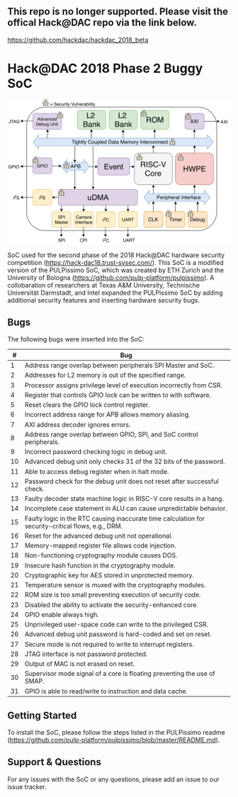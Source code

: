## This repo is no longer supported. Please visit the offical Hack@DAC repo via the link below.
https://github.com/hackdac/hackdac_2018_beta

# Hack@DAC 2018 Phase 2 Buggy SoC

![](doc/Buggy_SoC.png)

SoC used for the second phase of the 2018 Hack@DAC hardware security competition (https://hack-dac18.trust-sysec.com/). 
This SoC is a modified version of the PULPissimo SoC, which was created by ETH Zurich and the
University of Bologna (https://github.com/pulp-platform/pulpissimo). A collobaration of researchers at Texas A&M University, 
Technische Universität Darmstadt, and Intel expanded the PULPissimo SoC by adding additional security features and inserting 
hardware security bugs.  

## Bugs
The following bugs were inserted into the SoC:

| #  | Bug                                                                                               | 
|----|---------------------------------------------------------------------------------------------------|
|  1 |Address range overlap between peripherals SPI Master and SoC.                                      |
|  2 |Addresses for L2 memory is out of the specified range.                                             |
|  3 |Processor assigns privilege level of execution incorrectly from CSR.                               |
|  4 |Register that controls GPIO lock can be written to with software.                                  |
|  5 |Reset clears the GPIO lock control register.                                                       |
|  6 |Incorrect address range for APB allows memory aliasing.                                            |
|  7 |AXI address decoder ignores errors.                                                                |
|  8 |Address range overlap between GPIO, SPI, and SoC control peripherals.                              |
|  9 |Incorrect password checking logic in debug unit.                                                   |
| 10 |Advanced debug unit only checks 31 of the 32 bits of the password.                                 |
| 11 |Able to access debug register when in halt mode.                                                   |
| 12 |Password check for the debug unit does not reset after successful check.                           |
| 13 |Faulty decoder state machine logic in RISC-V core results in a hang.                               |
| 14 |Incomplete case statement in ALU can cause unpredictable behavior.                                 |
| 15 |Faulty logic in the RTC causing inaccurate time calculation for security-critical flows, e.g., DRM.|
| 16 |Reset for the advanced debug unit not operational.                                                 |
| 17 |Memory-mapped register file allows code injection.                                                 |
| 18 |Non-functioning cryptography module causes DOS.                                                    |
| 19 |Insecure hash function in the cryptography module.                                                 |
| 20 |Cryptographic key for AES stored in unprotected memory.                                            |
| 21 |Temperature sensor is muxed with the cryptography modules.                                         |
| 22 |ROM size is too small preventing execution of security code.                                       |
| 23 |Disabled the ability to activate the security-enhanced core.                                       |
| 24 |GPIO enable always high.                                                                           |
| 25 |Unprivileged user-space code can write to the privileged CSR.                                      |
| 26 |Advanced debug unit password is hard-coded and set on reset.                                       |
| 27 |Secure mode is not required to write to interrupt registers.                                       |
| 28 |JTAG interface is not password protected.                                                          |
| 29 |Output of MAC is not erased on reset.                                                              |
| 30 |Supervisor mode signal of a core is floating preventing the use of SMAP.                           |
| 31 |GPIO is able to read/write to instruction and data cache.                                          |



## Getting Started
To install the SoC, please follow the steps listed in the PULPissimo readme (https://github.com/pulp-platform/pulpissimo/blob/master/README.md).


## Support & Questions
For any issues with the SoC or any questions, please add an issue to our issue tracker.



